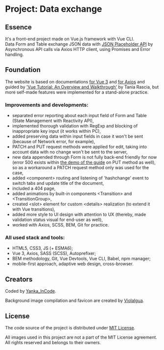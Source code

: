 
# Project: Data exchange

## Essence
It's a front-end project made on Vue.js framework with Vue CLI.  
Data Form and Table exchange JSON data with [JSON Placeholder API](https://jsonplaceholder.typicode.com/) by Asynchronous API calls via Axios HTTP client, using Promises and Error handling.

## Foundation
The website is based on documentations [for Vue 3](https://vuejs.org/guide/introduction.html) and [for Axios](https://axios-http.com/docs/intro) and guided by ['Vue Tutorial: An Overview and Walkthrough'](https://www.taniarascia.com/getting-started-with-vue/) by Tania Rascia, but more self-made features were implemented for a stand-alone practice.

### Improvements and developments:
* separated error reporting about each input field of Form and Table (State Management with Reactivity API),
* implemented thorough validation with RegExp and blocking of inappropriate key input (it works within PC),
* added preserving data within input fields in case it won't be sent (because of Network error, for example),
* PATCH and PUT request methods were applied for edit, taking into account data with no change won't be sent to the server,
* new data appended through Form is not fully back-end friendly for now (error 500 exists within [the demo of the guide](https://taniarascia.github.io/vue-tutorial/) on PUT method as well), so as a workaround a PATCH request method only was used for the case,
* added &lt;component&gt; routing and listening of 'hashchange' event to switch tabs and update title of the document,
* included a 404 page,
* added animations by built-in components &lt;Transition&gt; and &lt;TransitionGroup&gt;,
* created &lt;slot&gt; element for custom &lt;details&gt; realization (to extend it with Vue transitions),
* added more style to UI design with attention to UX (thereby, made validation status visual for end-user as well),
* worked with Axios, SCSS, BEM, Git for practice.

### All used stack and tools:
* HTML5, CSS3, JS (+ ESMA6);
* Vue 3, Axios, SASS (SCSS), Autoprefixer;
* BEM methodology, Git, Vue Devtools, Vue CLI, Babel, npm manager;
* mobile-first approach, adaptive web design, cross-browser.

## Creators
Coded by [Yanka_InCode](https://github.com/yankaincode).

Background image compilation and favicon are created by [ViolaIgua](https://viola-igua.tumblr.com/).

## License
The code source of the project is distributed under [MIT License](./LICENSE).

All images used in this project are not a part of the MIT License agreement. All rights reserved and belongs to their owners.
